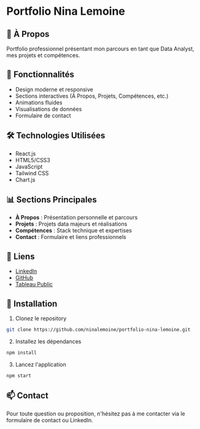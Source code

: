# Portfolio Nina Lemoine

## 🎯 À Propos
Portfolio professionnel présentant mon parcours en tant que Data Analyst, mes projets et compétences.

## 🚀 Fonctionnalités
- Design moderne et responsive
- Sections interactives (À Propos, Projets, Compétences, etc.)
- Animations fluides
- Visualisations de données
- Formulaire de contact

## 🛠️ Technologies Utilisées
- React.js
- HTML5/CSS3
- JavaScript
- Tailwind CSS
- Chart.js

## 📊 Sections Principales
- **À Propos** : Présentation personnelle et parcours
- **Projets** : Projets data majeurs et réalisations
- **Compétences** : Stack technique et expertises
- **Contact** : Formulaire et liens professionnels

## 🔗 Liens
- [LinkedIn](https://www.linkedin.com/in/nina-lemoine-/)
- [GitHub](https://github.com/ninalemoine)
- [Tableau Public](https://public.tableau.com/app/profile/nina.lemoine)

## 📝 Installation
1. Clonez le repository
```bash
git clone https://github.com/ninalemoine/portfolio-nina-lemoine.git
```
2. Installez les dépendances
```bash
npm install
```
3. Lancez l'application
```bash
npm start
```

## 📫 Contact
Pour toute question ou proposition, n'hésitez pas à me contacter via le formulaire de contact ou LinkedIn. 
